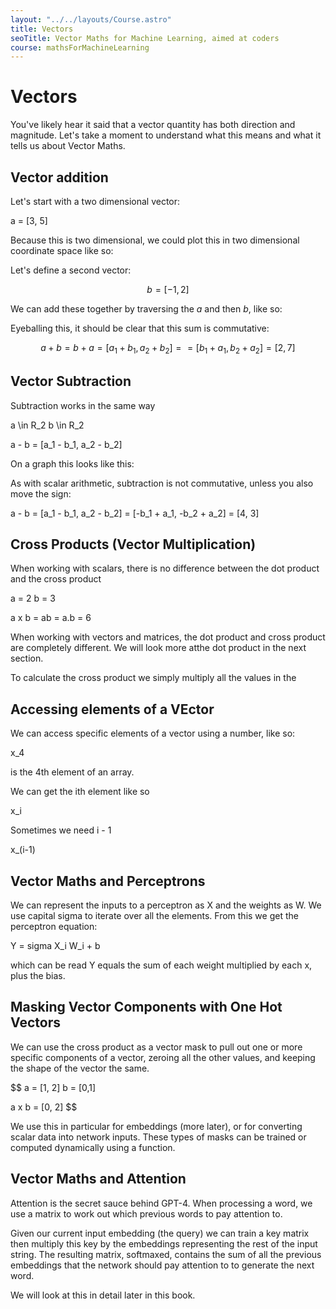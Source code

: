 ```yaml
---
layout: "../../layouts/Course.astro"
title: Vectors
seoTitle: Vector Maths for Machine Learning, aimed at coders
course: mathsForMachineLearning
---
```


# Vectors

You've likely hear it said that a vector quantity has both direction and magnitude. Let's take a moment to understand what this means and what it tells us about Vector Maths.

## Vector addition

Let's start with a two dimensional vector:

a = [3, 5]

Because this is two dimensional, we could plot this in two dimensional coordinate space like so:

<LineChart>

Let's define a second vector:

$$
b = [ -1, 2 ]
$$

We can add these together by traversing the $a$ and then $b$, like so:

Eyeballing this, it should be clear that this sum is commutative:

$$
a + b = b + a = [a_1 + b_1, a_2 + b_2] = = [b_1 + a_1, b_2 + a_2] = [2, 7]
$$

## Vector Subtraction

Subtraction works in the same way

a \in R_2
b \in R_2

a - b = [a_1 - b_1, a_2 - b_2]

On a graph this looks like this:

As with scalar arithmetic, subtraction is not commutative, unless you also move the sign:

a - b = [a_1 - b_1, a_2 - b_2] = [-b_1 + a_1, -b_2 + a_2] = [4, 3]

## Cross Products (Vector Multiplication)

When working with scalars, there is no difference between the dot product and the cross product

a = 2
b = 3

a x b = ab = a.b = 6

When working with vectors and matrices, the dot product and cross product are completely different. We will look more atthe dot product in the next section.

To calculate the cross product we simply multiply all the values in the

## Accessing elements of a VEctor

We can access specific elements of a vector using a number, like so:

x_4

is the 4th element of an array.

We can get the ith element like so

x_i

Sometimes we need i - 1

x\_(i-1)

## Vector Maths and Perceptrons

We can represent the inputs to a perceptron as X and the weights as W. We use capital sigma to iterate over all the elements. From this we get the perceptron equation:

Y = sigma X_i W_i + b

which can be read Y equals the sum of each weight multiplied by each x, plus the bias.

## Masking Vector Components with One Hot Vectors

We can use the cross product as a vector mask to pull out one or more specific components of a vector, zeroing all the other values, and keeping the shape of the vector the same.

$$
a = [1, 2]
b = [0,1]

a x b = [0, 2]
$$

<LineGraph>

We use this in particular for embeddings (more later), or for converting scalar data into network inputs. These types of masks can be trained or computed dynamically using a function.

## Vector Maths and Attention

Attention is the secret sauce behind GPT-4. When processing a word, we use a matrix to work out which previous words to pay attention to.

Given our current input embedding (the query) we can train a key matrix then multiply this key by the embeddings representing the rest of the input string. The resulting matrix, softmaxed, contains the sum of all the previous embeddings that the network should pay attention to to generate the next word.

We will look at this in detail later in this book.
